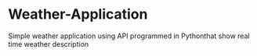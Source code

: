 # Weather-Application
Simple weather application using API programmed in Pythonthat show real time weather description

